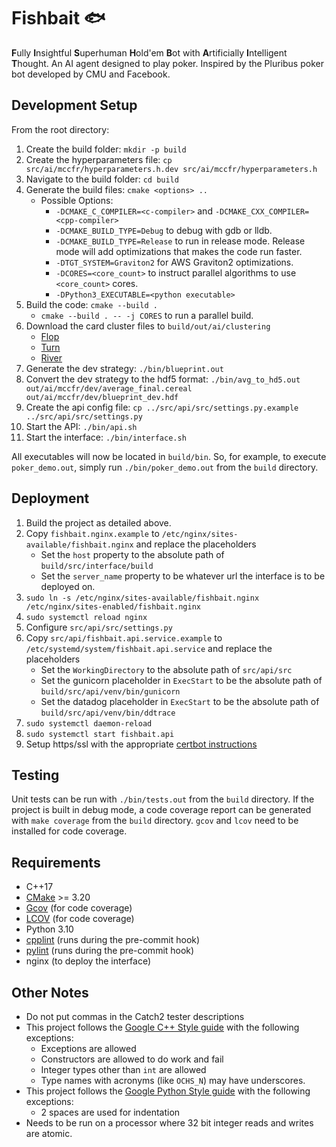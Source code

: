 # Fishbait 🐟
**F**ully **I**nsightful **S**uperhuman **H**old'em **B**ot with
**A**rtificially **I**ntelligent **T**hought. An AI agent designed to play
poker. Inspired by the Pluribus poker bot developed by CMU and Facebook.

## Development Setup
From the root directory:

1. Create the build folder: `mkdir -p build`
2. Create the hyperparameters file: `cp src/ai/mccfr/hyperparameters.h.dev src/ai/mccfr/hyperparameters.h`
3. Navigate to the build folder: `cd build`
4. Generate the build files: `cmake <options> ..`
    * Possible Options:
      * `-DCMAKE_C_COMPILER=<c-compiler>` and
        `-DCMAKE_CXX_COMPILER=<cpp-compiler>`
      * `-DCMAKE_BUILD_TYPE=Debug` to debug with gdb or lldb.
      * `-DCMAKE_BUILD_TYPE=Release` to run in release mode. Release mode
        will add optimizations that makes the code run faster.
      * `-DTGT_SYSTEM=Graviton2` for AWS Graviton2 optimizations.
      * `-DCORES=<core_count>` to instruct parallel algorithms to use
        `<core_count>` cores.
      * `-DPython3_EXECUTABLE=<python executable>`
5. Build the code: `cmake --build .`
    * `cmake --build . -- -j CORES` to run a parallel build.
6. Download the card cluster files to `build/out/ai/clustering`
    * [Flop](https://drive.google.com/file/d/1Q_9M-KGe0855QksD6sro9DI0V4aUwyk9/view?usp=sharing)
    * [Turn](https://drive.google.com/file/d/1KRE-eHi8ryvrnbBjCNCGVTujuCLi9hKz/view?usp=sharing)
    * [River](https://drive.google.com/file/d/1qNSfJKBzAZ2CQGYvplQqjAXPHIkbe3sI/view?usp=sharing)
7. Generate the dev strategy: `./bin/blueprint.out`
8. Convert the dev strategy to the hdf5 format: `./bin/avg_to_hd5.out out/ai/mccfr/dev/average_final.cereal out/ai/mccfr/dev/blueprint_dev.hdf`
9. Create the api config file: `cp ../src/api/src/settings.py.example ../src/api/src/settings.py`
10. Start the API: `./bin/api.sh`
10. Start the interface: `./bin/interface.sh`

All executables will now be located in `build/bin`. So, for example, to execute
`poker_demo.out`, simply run `./bin/poker_demo.out` from the `build` directory.

## Deployment
1. Build the project as detailed above.
2. Copy `fishbait.nginx.example` to
   `/etc/nginx/sites-available/fishbait.nginx` and replace the placeholders
    * Set the `host` property to the absolute path of
      `build/src/interface/build`
    * Set the `server_name` property to be whatever url the interface is to be
      deployed on.
3. `sudo ln -s /etc/nginx/sites-available/fishbait.nginx /etc/nginx/sites-enabled/fishbait.nginx`
4. `sudo systemctl reload nginx`
5. Configure `src/api/src/settings.py`
6. Copy `src/api/fishbait.api.service.example` to
   `/etc/systemd/system/fishbait.api.service` and replace the placeholders
    * Set the `WorkingDirectory` to the absolute path of `src/api/src`
    * Set the gunicorn placeholder in `ExecStart` to be the absolute path of
      `build/src/api/venv/bin/gunicorn`
    * Set the datadog placeholder in `ExecStart` to be the absolute path of
      `build/src/api/venv/bin/ddtrace`
7. `sudo systemctl daemon-reload`
8. `sudo systemctl start fishbait.api`
9. Setup https/ssl with the appropriate
   [certbot instructions](https://certbot.eff.org/)

## Testing
Unit tests can be run with `./bin/tests.out` from the `build` directory.
If the project is built in debug mode, a code coverage report can be generated
with `make coverage` from the `build` directory. `gcov` and `lcov` need to be
installed for code coverage.

## Requirements
- C++17
- [CMake](https://cmake.org) >= 3.20
- [Gcov](https://gcc.gnu.org/onlinedocs/gcc/Gcov.html) (for code coverage)
- [LCOV](http://ltp.sourceforge.net/coverage/lcov.php) (for code coverage)
- Python 3.10
- [cpplint](https://github.com/cpplint/cpplint) (runs during the pre-commit
  hook)
- [pylint](https://pylint.org) (runs during the pre-commit hook)
- nginx (to deploy the interface)

## Other Notes
* Do not put commas in the Catch2 tester descriptions
* This project follows the [Google C++ Style guide](https://google.github.io/styleguide/cppguide.html)
  with the following exceptions:
  * Exceptions are allowed
  * Constructors are allowed to do work and fail
  * Integer types other than `int` are allowed
  * Type names with acronyms (like `OCHS_N`) may have underscores.
* This project follows the [Google Python Style guide](https://google.github.io/styleguide/pyguide.html)
  with the following exceptions:
  * 2 spaces are used for indentation
* Needs to be run on a processor where 32 bit integer reads and writes are
  atomic.
